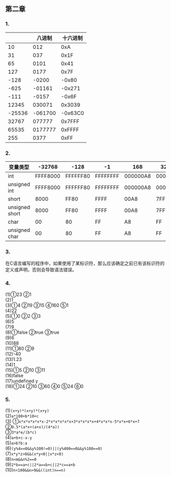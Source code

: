 ## 第二章

### 1.

||八进制|十六进制|
|---|---|---|
|10|012|0xA|
|31|037|0x1F|
|65|0101|0x41|
|127|0177|0x7F|
|-128|-0200|-0x80|
|-625|-01161|-0x271|
|-111|-0157|-0x6F|
|12345|030071|0x3039|
|-25536|-061700|-0x63C0|
|32767|077777|0x7FFF|
|65535|0177777|0xFFFF|
|255|0377|0xFF|

### 2.

|变量类型|-32768|-128|-1|168|32767|65535|2147483647|
|---|---|---|---|---|---|---|---|
|int|FFFF8000|FFFFFF80|FFFFFFFF|000000A8|00007FFF|0000FFFF|7FFFFFFF|
|unsigned int|FFFF8000|FFFFFF80|FFFFFFFF|000000A8|00007FFF|0000FFFF|7FFFFFFF|
|short|8000|FF80|FFFF|00A8|7FFF|FFFF|FFFF|
|unsigned short|8000|FF80|FFFF|00A8|7FFF|FFFF|FFFF|
|char|00|80|FF|A8|FF|FF|FF|
|unsigned char|00|80|FF|A8|FF|FF|FF|

### 3.

在C语言编写的程序中，如果使用了某标识符，那么应该确定之前已有该标识符的定义或声明，否则会导致语法错误。

### 4.
(1)①23 ②1 <br>
(2)1 <br>
(3)①4 ②19 ③15 ④160 ⑤1 <br>
(4)22 <br>
(5)①0 ②2 ③3 <br>
(6)5 <br>
(7)9 <br>
(8)①false ②true ③true <br>
(9)6 <br>
(10)88 <br>
(11)①80 ②9 <br>
(12)-40 <br>
(13)1.23 <br>
(14)1 <br>
(15)①5 ②10 ③11 <br>
(16)false <br>
(17)undefined y <br>
(18)①24 ②10 ③60 ④0 ⑤24 ⑥0 <br>


### 5.
(1)`(x+y)*(x+y)*(x+y)` <br>
(2)`a*100+b*10+c` <br>
(3)
①`x*x*x*x*x*x-2*x*x*x*x*x+3*x*x*x*x+4*x*x*x-5*x*x+6*x+7` <br>
②`0.5*(a*x+(a+x)/(4*a))` <br>
③`3*a*e/(b*c)` <br>
(4)`a+b+c-x-y` <br>
(5)`a>b?b:a` <br>
(6)`(y%4==0&&y%100!=0)||(y%400==0&&y%100==0)` <br>
(7)`x*y*z>0&&(x*y<0||x*z<0)` <br>
(8)`n<m&&n%2==0` <br>
(9)`2*b==a+c||2*a==b+c||2*c==a+b` <br>
(10)`n<100&&n>9&&((int)n==n)` <br>



